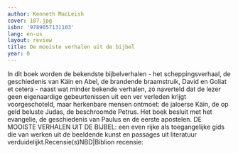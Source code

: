 ```yaml
---
author: Kenneth MacLeish
cover: 107.jpg
isbn: '9789057131103'
lang: en-us
layout: review
title: De mooiste verhalen uit de bijbel
year: 0
---
```

In dit boek worden de bekendste bijbelverhalen - het scheppingsverhaal, de geschiedenis van Käin en Abel, de brandende braamstruik, David en Goliat et cetera - naast wat minder bekende verhalen, zó naverteld dat de lezer geen eigenaardige gebeurtenissen uit een ver verleden krijgt voorgeschoteld, maar herkenbare mensen ontmoet: de jaloerse Käin, de op geld beluste Judas, de beschroomde Petrus. Het boek besluit met het evangelie, de geschiedenis van Paulus en de eerste apostelen. DE MOOISTE VERHALEN UIT DE BIJBEL: een even rijke als toegangelijke gids die van werken uit de beeldende kunst en passages uit literatuur verduidelijkt.Recensie(s)NBD|Biblion recensie:
